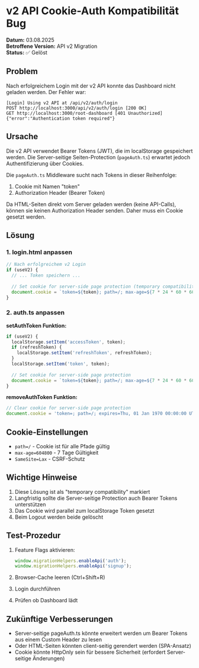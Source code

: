 # v2 API Cookie-Auth Kompatibilität Bug

**Datum:** 03.08.2025  
**Betroffene Version:** API v2 Migration  
**Status:** ✅ Gelöst

## Problem

Nach erfolgreichem Login mit der v2 API konnte das Dashboard nicht geladen werden. Der Fehler war:

```
[Login] Using v2 API at /api/v2/auth/login
POST http://localhost:3000/api/v2/auth/login [200 OK]
GET http://localhost:3000/root-dashboard [401 Unauthorized]
{"error":"Authentication token required"}
```

## Ursache

Die v2 API verwendet Bearer Tokens (JWT), die im localStorage gespeichert werden. Die Server-seitige Seiten-Protection (`pageAuth.ts`) erwartet jedoch Authentifizierung über Cookies.

Die `pageAuth.ts` Middleware sucht nach Tokens in dieser Reihenfolge:
1. Cookie mit Namen "token"
2. Authorization Header (Bearer Token)

Da HTML-Seiten direkt vom Server geladen werden (keine API-Calls), können sie keinen Authorization Header senden. Daher muss ein Cookie gesetzt werden.

## Lösung

### 1. login.html anpassen

```javascript
// Nach erfolgreichem v2 Login
if (useV2) {
  // ... Token speichern ...
  
  // Set cookie for server-side page protection (temporary compatibility)
  document.cookie = `token=${token}; path=/; max-age=${7 * 24 * 60 * 60}; SameSite=Lax`;
}
```

### 2. auth.ts anpassen

**setAuthToken Funktion:**
```javascript
if (useV2) {
  localStorage.setItem('accessToken', token);
  if (refreshToken) {
    localStorage.setItem('refreshToken', refreshToken);
  }
  localStorage.setItem('token', token);
  
  // Set cookie for server-side page protection
  document.cookie = `token=${token}; path=/; max-age=${7 * 24 * 60 * 60}; SameSite=Lax`;
}
```

**removeAuthToken Funktion:**
```javascript
// Clear cookie for server-side page protection
document.cookie = 'token=; path=/; expires=Thu, 01 Jan 1970 00:00:00 UTC; SameSite=Lax';
```

## Cookie-Einstellungen

- `path=/` - Cookie ist für alle Pfade gültig
- `max-age=604800` - 7 Tage Gültigkeit
- `SameSite=Lax` - CSRF-Schutz

## Wichtige Hinweise

1. Diese Lösung ist als "temporary compatibility" markiert
2. Langfristig sollte die Server-seitige Protection auch Bearer Tokens unterstützen
3. Das Cookie wird parallel zum localStorage Token gesetzt
4. Beim Logout werden beide gelöscht

## Test-Prozedur

1. Feature Flags aktivieren:
   ```javascript
   window.migrationHelpers.enableApi('auth');
   window.migrationHelpers.enableApi('signup');
   ```

2. Browser-Cache leeren (Ctrl+Shift+R)

3. Login durchführen

4. Prüfen ob Dashboard lädt

## Zukünftige Verbesserungen

- Server-seitige pageAuth.ts könnte erweitert werden um Bearer Tokens aus einem Custom Header zu lesen
- Oder HTML-Seiten könnten client-seitig gerendert werden (SPA-Ansatz)
- Cookie könnte HttpOnly sein für bessere Sicherheit (erfordert Server-seitige Änderungen)